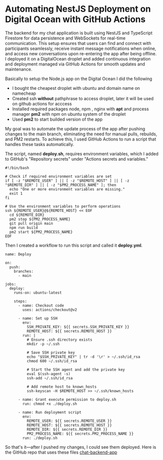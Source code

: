 # Automating NestJS Deployment on Digital Ocean with GitHub Actions

The backend for my chat application is built using NestJS and TypeScript Firestore for data persistence and WebSockets for real-time communication. This setup ensures that users can find and connect with participants seamlessly, receive instant message notifications when online, and access new conversations upon re-entering the app after being offline. I deployed it on a DigitalOcean droplet and added continuous integration and deployment managed via GitHub Actions for smooth updates and maintenance.

Basically to setup the Node.js app on the Digital Ocean I did the following

- I bought the cheapest droplet with ubuntu and domain name on namecheap
- Created ssh **without** pathphrase to access droplet, later it will be used on github actions for acccess
- Installed required packages node, npm , nginx with **apt** and process manager **pm2** with npm on ubuntu system of the droplet
- Used **pm2** to start builded version of the app

My goal was to automate the update process of the app after pushing changes to the main branch, eliminating the need for manual pulls, rebuilds, and PM2 restarts. To achieve this, I used GitHub Actions to run a script that handles these tasks automatically.

The script, named **deploy.sh**, requires environment variables, which I added to GitHub's "Repository secrets" under "Actions secrets and variables."

```
#!/bin/bash

# Check if required environment variables are set
if [ -z "$REMOTE_USER" ] || [ -z "$REMOTE_HOST" ] || [ -z "$REMOTE_DIR" ] || [ -z "$PM2_PROCESS_NAME" ]; then
  echo "One or more environment variables are missing."
  exit 1
fi

# Use the environment variables to perform operations
ssh ${REMOTE_USER}@${REMOTE_HOST} << EOF
  cd ${REMOTE_DIR}
  pm2 stop ${PM2_PROCESS_NAME}
  git pull origin main
  npm run build
  pm2 start ${PM2_PROCESS_NAME}
EOF
```

Then I created a workflow to run this script and called it **deploy.yml**.

```
name: Deploy

on:
  push:
    branches:
      - main

jobs:
  deploy:
    runs-on: ubuntu-latest

    steps:
      - name: Checkout code
        uses: actions/checkout@v2

      - name: Set up SSH
        env:
          SSH_PRIVATE_KEY: ${{ secrets.SSH_PRIVATE_KEY }}
          REMOTE_HOST: ${{ secrets.REMOTE_HOST }}
        run: |
          # Ensure .ssh directory exists
          mkdir -p ~/.ssh

          # Save SSH private key
          echo "$SSH_PRIVATE_KEY" | tr -d '\r' > ~/.ssh/id_rsa
          chmod 600 ~/.ssh/id_rsa

          # Start the SSH agent and add the private key
          eval $(ssh-agent -s)
          ssh-add ~/.ssh/id_rsa

          # Add remote host to known_hosts
          ssh-keyscan -H $REMOTE_HOST >> ~/.ssh/known_hosts

      - name: Grant execute permission to deploy.sh
        run: chmod +x ./deploy.sh

      - name: Run deployment script
        env:
          REMOTE_USER: ${{ secrets.REMOTE_USER }}
          REMOTE_HOST: ${{ secrets.REMOTE_HOST }}
          REMOTE_DIR: ${{ secrets.REMOTE_DIR }}
          PM2_PROCESS_NAME: ${{ secrets.PM2_PROCESS_NAME }}
        run: ./deploy.sh
```

So that's it—after I pushed my changes, I could see them deployed. Here is the GitHub repo that uses these files [chat-backend-app](https://github.com/anisa07/chat-backend-app)
